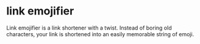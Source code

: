 # link emojifier

Link emojifier is a link shortener with a twist. Instead of boring old characters, your link is shortened into an easily memorable string of emoji.
